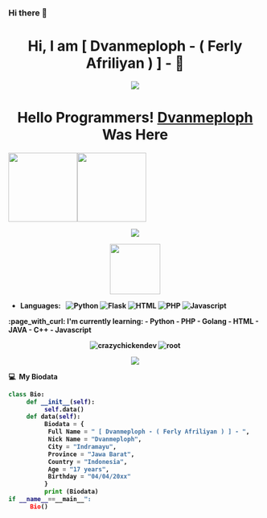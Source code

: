 ### Hi there 👋
<!--
**Dvanmeploph/Dvanmeploph** is a ✨ _special_ ✨ repository because its `README.md` (this file) appears on your GitHub profile.

Here are some ideas to get you started:



<h1 align="center"> Hello World :) </h1>
<p align="center">
•●•
</p>

<img src="https://github.com/Dvanmeploph/Dvanmeploph/blob/main/Hello World/status_me_status_90e259db678545f49a41faf12e095d58.jpg" width="640" title="Menu" alt="Menu">

      <!--![](https://github.com/Dvanmeploph/Itsmeafriliyan/blob/main/Hello%20World/status_me_status_90e259db678545f49a41faf12e095d58.jpg)-->
<p align="center"> <h1 align="center"> Hi, I am [ Dvanmeploph - ( Ferly Afriliyan ) ] - 👋</h1> </p>
<p align="center">
<a href="https://github.com/Denventa/"><img src="https://img.shields.io/badge/-Github-FFA116?style=for-the-badge&logo=Github&logoColor=black"/> </a>
</p>

<h1 align="center">
  <b>Hello Programmers!<b> <a href="https://www.facebook.com/Denventa.Xayonara.Team.UnlimitedARMY" target="blank">Dvanmeploph</a> Was Here
</h1>

<a href="https://www.facebook.com/Denventa.Xayonara.Team.UnlimitedARMY"><img height="137px" src="https://github-readme-stats.vercel.app/api?username=tahaluindo&hide_title=true&hide_border=true&show_icons=true&include_all_commits=true&count_private=true&line_height=21&text_color=000&icon_color=000&bg_color=0,ea6161,ffc64d,fffc4d,52fa5a&theme=graywhite" /><!-- wi*quL3fcV --><img height="137px" src="https://github-readme-stats.vercel.app/api/top-langs/?username=tahaluindo&hide=html&hide_title=true&hide_border=true&layout=compact&langs_count=6&exclude_repo=comp426,Redventures-Movie-Quotes&text_color=000&icon_color=fff&bg_color=0,52fa5a,4dfcff,c64dff&theme=graywhite" /></a>
<p align="center">
  <img src="https://komarev.com/ghpvc/?username=tahaluindo&label=VIEWS&style=flat-square&color=blue" />
</p>
<p align='center'>
   <a href="https://www.facebook.com/Denventa.Xayonara.Team.UnlimitedARMY"><img height="100" src="https://raw.githubusercontent.com/tahaluindo/tahaluindo/64478fa6dc44f9aa505ca49d384375946107db89/speed.svg"></a></p>
<p align='center'>
      
- Languages: &nbsp;
  ![Python](https://img.shields.io/badge/-Python-333333?style=flat&logo=Python&logoColor=007ACC)
  ![Flask](https://img.shields.io/badge/-Flask-333333?style=flat&logo=Flask&logoColor=007ACC)
  ![HTML](https://img.shields.io/badge/-HTML-333333?style=flat&logo=HTML5)
  ![PHP](https://img.shields.io/badge/-PHP-333333?style=flat&logo=PHP&logoColor=1572B6)
  ![Javascript](https://img.shields.io/badge/-Javascript-333333?style=flat&logo=Javascript&logoColor=007ACC)
</p>      
:page_with_curl: I'm currently learning:
- Python
- PHP
- Golang
- HTML
- JAVA
- C++
- Javascript
</p>      
    
<!--START_SECTION:waka-->
<p align="center" height='130px'> <img src="https://github-readme-stats.vercel.app/api?username=tahaluindo&show_icons=true&hide_title=true&include_all_commits=true&line_height=21&bg_color=0,64FFDA,64FFDA,A9EFDE,F2FFFC&count_public=true&theme=graywhite" alt="crazychickendev"/> <img src="https://github-readme-stats.vercel.app/api/top-langs/?username=tahaluindo&layout=compact&show_icons=true&bg_color=0,EFFDF9,CBFFF3,64FFDA&theme=graywhite&hide_title=true" alt="root"/> </p>
<p align="center">
    <img src="https://github-readme-streak-stats.herokuapp.com/?user=tahaluindo">
</p>
  
  **💻 &nbsp;My Biodata**
  
```python
class Bio:
     def __init__(self):
          self.data()
     def data(self):
          Biodata = {
           Full Name = " [ Dvanmeploph - ( Ferly Afriliyan ) ] - ",
           Nick Name = "Dvanmeploph",
           City = "Indramayu",
           Province = "Jawa Barat",
           Country = "Indonesia",
           Age = "17 years",
           Birthday = "04/04/20xx"
          } 
          print (Biodata)
if __name__==__main__":
      Bio()
```
